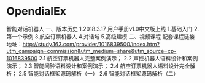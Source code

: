 # OpendialEx
智能对话机器人
一、版本历史
1.2018.3.17
用户手册v1.0中文版上线
1.基础入门
2.第一个示例
3.航空订票机器人
4.对话域
5.高级建模
二、视频课程
配套课程链接地址：http://study.163.com/provider/1016839500/index.htm?utm_campaign=commission&utm_medium=share&utm_source=cp-1016839500
2.1 航空订票机器人完整案例演示；
2.2 声控机器人语料设计和案例演示；
2.3 智能闹钟语料设计和案例演示；
2.4 航空订票机器人语料设计完全解析；
2.5 智能对话框架源码解析（一）
2.6 智能对话框架源码解析（二）
